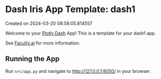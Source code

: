 # Dash Iris App Template: dash1

Created on 2024-03-20 08:58:05.814557

Welcome to your [Plotly Dash](https://plotly.com/dash/) App! This is a template for your dash1 app.

See [Faculty.ai](https://dash-bootstrap-components.opensource.faculty.ai/examples/) for more information.

## Running the App

Run `src/app.py` and navigate to http://127.0.0.1:8050/ in your browser.


